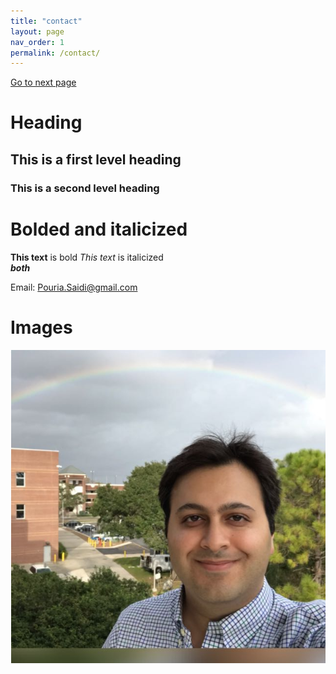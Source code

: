 ```yaml
---
title: "contact"
layout: page
nav_order: 1
permalink: /contact/
---
```

<a href="./page1">Go to next page</a>

# Heading

## This is a first level heading

### This is a second level heading

# Bolded and italicized
**This text**  is bold
*This text* is italicized
<br>
***both***

Email: Pouria.Saidi@gmail.com
# Images
![Pouria Saidi](Images/Pouria.png)
